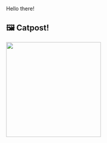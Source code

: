 Hello there!



## 🖼️ Catpost!

<sub>
    <img src="https://cdn2.thecatapi.com/images/ehn.jpg" height="256">
</sub>

